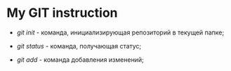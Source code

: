 # My GIT instruction

* *git init* - команда, инициализирующая репозиторий в текущей папке;

* *git status* - команда, получающая статус;

* *git add* - команда добавления изменений;